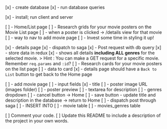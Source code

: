 [x] - create database
[x] - run database queries

[x] - install; run client and server

[ ] - Home/List page
  [ ] - Research grids for your movie posters on the Movie List page
  [ ] - when a poster is clicked -> /details view for that movie
  [ ] - way to nav to add movie page
  [ ] - Invest some time in styling it up!
  
[x] - details page
  [x] - dispatch to saga
  [x] - Post request with db query
  [x] - store data in redux
  [x] - shows all details **including ALL genres** for the selected movie. 
    > Hint : You can make a GET request for a specific movie. Remember `req.params` and `:id`?
  [ ] - Research cards for your movie posters on the list page
    [ ] - data to card
  [x] - details page should have a `Back to List` button to get back to the Home page

[ ] - add movie page
  [ ] - input fields
    [x] - title
    [ ] - poster image URL (images folder)
      [ ] - poster preview
    [ ] - textarea for description
    [ ] - genres dropdown
  [ ] - cancel button -> Home
  [ ] - save button - update title and description in the database -> return to Home
    [ ] - dispatch post through saga
    [ ] - INSERT INTO
      [ ] - movie table
      [ ] - movies_genres table

[ ] Comment your code.
[ ] Update this README to include a description of the project in your own words.